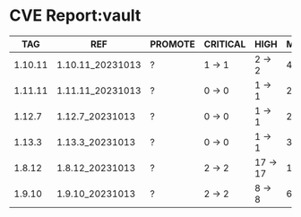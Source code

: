 # CVE Report:vault
|   TAG   |       REF        | PROMOTE | CRITICAL |   HIGH   |  MEDIUM  |  LOW   | UNKNOWN |
|---------|------------------|---------|----------|----------|----------|--------|---------|
| 1.10.11 | 1.10.11_20231013 | ?       | 1 -> 1   | 2 -> 2   | 4 -> 4   | 1 -> 1 | 0 -> 0  |
| 1.11.11 | 1.11.11_20231013 | ?       | 0 -> 0   | 1 -> 1   | 2 -> 2   | 0 -> 0 | 0 -> 0  |
| 1.12.7  | 1.12.7_20231013  | ?       | 0 -> 0   | 1 -> 1   | 2 -> 2   | 0 -> 0 | 0 -> 0  |
| 1.13.3  | 1.13.3_20231013  | ?       | 0 -> 0   | 1 -> 1   | 3 -> 3   | 0 -> 0 | 0 -> 0  |
| 1.8.12  | 1.8.12_20231013  | ?       | 2 -> 2   | 17 -> 17 | 11 -> 11 | 1 -> 1 | 0 -> 0  |
| 1.9.10  | 1.9.10_20231013  | ?       | 2 -> 2   | 8 -> 8   | 6 -> 6   | 1 -> 1 | 0 -> 0  |
